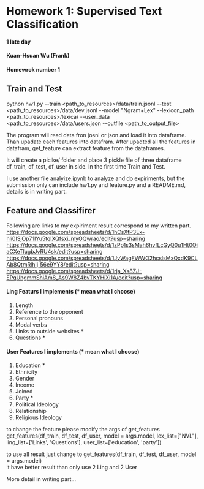 # Homework 1: Supervised Text Classification
 #### 1 late day
 #### Kuan-Hsuan Wu (Frank)
 #### Homewrok number 1
 
 ## Train and Test
 python hw1.py --train <path_to_resources>/data/train.jsonl --test <path_to_resources>/data/dev.jsonl --model "Ngram+Lex" --lexicon_path <path_to_resources>/lexica/ --user_data <path_to_resources>/data/users.json --outfile <path_to_output_file>
 
 The program will read data fron josnl or json and load it into dataframe.
 Than upadate each features into datafram.
 After upadted all the features in datafram, get_feature can extract feature from the dataframes.
 
 It will create a piclke/ folder and place 3 pickle file of three dataframe df_train, df_test, df_user in side. In the first time Train and Test.
 
 I use another file analyize.ipynb to analyze and do expiriments, but the submission only can include hw1.py and feature.py and a README.md, details is in writing part.
 
 
 ## Feature and Classifirer
Following are links to my expiriment result correspond to my written part.
 https://docs.google.com/spreadsheets/d/1hCsXtP3Ex-nli0ISjOp71lYu5tqlXQfsxi_myOQwrao/edit?usp=sharing
 https://docs.google.com/spreadsheets/d/1zPp1s3sMah6hvfLcGyQ0u1Ht0OiaCXeTlugbJvRU4sk/edit?usp=sharing
 https://docs.google.com/spreadsheets/d/1JyWagFWWO2hcslsMxQxdK9CLAb8QtmRlhIj_56e9YY8/edit?usp=sharing 
 https://docs.google.com/spreadsheets/d/1rja_Xs8ZJ-EPqUhgmmShiAm8_As9W8Z4bvTKYHiXi1A/edit?usp=sharing
 

#### Ling Featurs I implements (* mean what I choose)
1. Length 
2. Reference to the opponent
3. Personal pronouns
4. Modal verbs 
5. Links to outside websites *
6. Questions *
    
#### User Features I implements (* mean what I choose)
1. Education *
2. Ethnicity
3. Gender
4. Income
5. Joined
6. Party *
7. Political Ideology
8. Relationship
9. Religious Ideology

to change the feature please modify the args of get_features  
get_features(df_train, df_test, df_user, model = args.model, lex_list=["NVL"], ling_list=['Links', 'Questions'], user_list=['education', 'party'])  
 
to use all result just change to get_features(df_train, df_test, df_user, model = args.model)  
it have better result than only use 2 Ling and 2 User  

More detail in writing part...  
